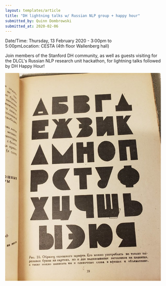 ```yaml
---
layout: templates/article
title: "DH lightning talks w/ Russian NLP group + happy hour"
submitted_by: Quinn Dombrowski
submitted_at: 2020-02-06
---
```



Date/Time: Thursday, 13 February 2020 - 3:00pm to 5:00pmLocation: CESTA (4th floor Wallenberg hall)

Join members of the Stanford DH community, as well as guests visiting for the DLCL's Russian NLP research unit hackathon, for lightning talks followed by DH Happy Hour!




![](../post-images/48735098102_61dc44ee03_c.jpg)


